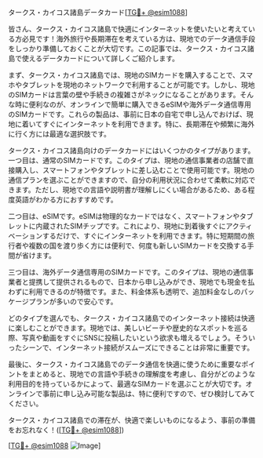 タークス・カイコス諸島データカード[[TG💪+ @esim1088](https://t.me/s/esim1088)]

皆さん、タークス・カイコス諸島で快適にインターネットを使いたいと考えている方必見です！海外旅行や長期滞在を考えている方は、現地でのデータ通信手段をしっかり準備しておくことが大切です。この記事では、タークス・カイコス諸島で使えるデータカードについて詳しくご紹介します。

まず、タークス・カイコス諸島では、現地のSIMカードを購入することで、スマホやタブレットを現地のネットワークで利用することが可能です。しかし、現地のSIMカードは言葉の壁や手続きの複雑さがネックになることがあります。そんな時に便利なのが、オンラインで簡単に購入できるeSIMや海外データ通信専用のSIMカードです。これらの製品は、事前に日本の自宅で申し込んでおけば、現地に着いてすぐにインターネットを利用できます。特に、長期滞在や頻繁に海外に行く方には最適な選択肢です。

タークス・カイコス諸島向けのデータカードにはいくつかのタイプがあります。一つ目は、通常のSIMカードです。このタイプは、現地の通信事業者の店舗で直接購入し、スマートフォンやタブレットに差し込むことで使用可能です。現地の通信プランを選ぶことができますので、自分の利用状況に合わせて柔軟に対応できます。ただし、現地での言語や説明書が理解しにくい場合があるため、ある程度英語がわかる方におすすめです。

二つ目は、eSIMです。eSIMは物理的なカードではなく、スマートフォンやタブレットに内蔵されたSIMチップです。これにより、現地に到着後すぐにアクティベーションするだけで、すぐにインターネットを利用できます。特に短期間の旅行者や複数の国を渡り歩く方には便利で、何度も新しいSIMカードを交換する手間が省けます。

三つ目は、海外データ通信専用のSIMカードです。このタイプは、現地の通信事業者と提携して提供されるもので、日本から申し込みができ、現地でも現金を払わずに利用できるのが特徴です。また、料金体系も透明で、追加料金なしのパッケージプランが多いので安心です。

どのタイプを選んでも、タークス・カイコス諸島でのインターネット接続は快適に楽しむことができます。現地では、美しいビーチや歴史的なスポットを巡る際、写真や動画をすぐにSNSに投稿したいという欲求も増えるでしょう。そういったシーンで、インターネット接続がスムーズにできることは非常に重要です。

最後に、タークス・カイコス諸島でのデータ通信を快適に使うために重要なポイントをまとめると、現地での言語や手続きの理解度を考慮し、自分がどのような利用目的を持っているかによって、最適なSIMカードを選ぶことが大切です。オンラインで事前に申し込み可能な製品は、特に便利ですので、ぜひ検討してみてください。

タークス・カイコス諸島での滞在が、快適で楽しいものになるよう、事前の準備をお忘れなく！([[TG💪+ @esim1088](https://t.me/s/esim1088)])

[[TG💪+ @esim1088](https://t.me/s/esim1088) ![Image](https://i.postimg.cc/Y0z9fWf4/image.png)]